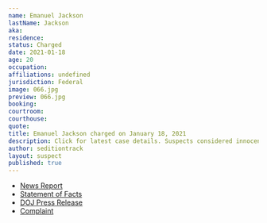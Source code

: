 ```yaml
---
name: Emanuel Jackson
lastName: Jackson
aka: 
residence: 
status: Charged
date: 2021-01-18
age: 20
occupation: 
affiliations: undefined
jurisdiction: Federal
image: 066.jpg
preview: 066.jpg
booking: 
courtroom: 
courthouse: 
quote: 
title: Emanuel Jackson charged on January 18, 2021
description: Click for latest case details. Suspects considered innocent until proven guilty.
author: seditiontrack
layout: suspect
published: true
---
```

- [News Report](https://www.nytimes.com/2021/01/18/us/riley-june-williams-emmanuel-jackson.html)
- [Statement of Facts](https://www.justice.gov/opa/page/file/1357096/download)
- [DOJ Press Release](https://www.justice.gov/usao-dc/pr/three-charged-federal-court-assaulting-and-impeding-local-and-federal-officers-during-us)
- [Complaint](https://www.justice.gov/opa/page/file/1357091/download)
